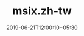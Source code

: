 ---
title: "msix.zh-tw"
date: 2019-06-21T12:00:10+05:30
type: "organisations"
org_name: "Microsoft Docs"
repo_desc: "MSIX"
repo_link: https://github.com/MicrosoftDocs/msix.zh-tw
---